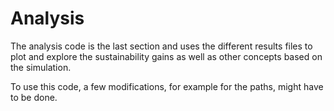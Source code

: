 # Analysis
The analysis code is the last section and uses the different results files to plot and explore the sustainability gains as well as other concepts based on the simulation.

To use this code, a few modifications, for example for the paths, might have to be done.
